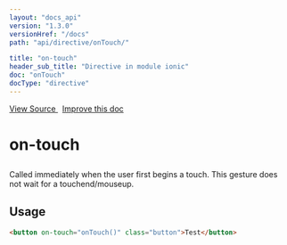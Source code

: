 ```yaml
---
layout: "docs_api"
version: "1.3.0"
versionHref: "/docs"
path: "api/directive/onTouch/"

title: "on-touch"
header_sub_title: "Directive in module ionic"
doc: "onTouch"
docType: "directive"
---
```


<div class="improve-docs">
<a href='http://github.com/driftyco/ionic/tree/master/js/angular/directive/gesture.js#L57'>
View Source
</a>
&nbsp;
<a href='http://github.com/driftyco/ionic/edit/master/js/angular/directive/gesture.js#L57'>
Improve this doc
</a>
</div>




<h1 class="api-title">

on-touch



</h1>





Called immediately when the user first begins a touch. This
gesture does not wait for a touchend/mouseup.









<h2 id="usage">Usage</h2>

```html
<button on-touch="onTouch()" class="button">Test</button>
```









